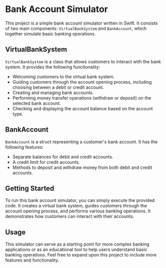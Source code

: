 # Bank Account Simulator

This project is a simple bank account simulator written in Swift. It consists of two main components: `VirtualBankSystem` and `BankAccount`, which together simulate basic banking operations.

## VirtualBankSystem
`VirtualBankSystem` is a class that allows customers to interact with the bank system. It provides the following functionality:
- Welcoming customers to the virtual bank system.
- Guiding customers through the account opening process, including choosing between a debit or credit account.
- Creating and managing bank accounts.
- Performing money transfer operations (withdraw or deposit) on the selected bank account.
- Checking and displaying the account balance based on the account type.

## BankAccount
`BankAccount` is a struct representing a customer's bank account. It has the following features:
- Separate balances for debit and credit accounts.
- A credit limit for credit accounts.
- Methods to deposit and withdraw money from both debit and credit accounts.

## Getting Started
To run this bank account simulator, you can simply execute the provided code. It creates a virtual bank system, guides customers through the account opening process, and performs various banking operations. It demonstrates how customers can interact with their accounts.

## Usage
This simulator can serve as a starting point for more complex banking applications or as an educational tool to help users understand basic banking operations. Feel free to expand upon this project to include more features and functionality.
